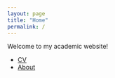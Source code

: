```yaml
---
layout: page
title: "Home"
permalink: /
---
```


Welcome to my academic website!

- [CV](/cv/)
- [About](/about/) 